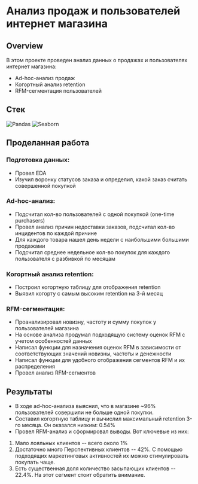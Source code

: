 # Анализ продаж и пользователей интернет магазина   

## Overview
В этом проекте проведен анализ данных о продажах и пользователях интернет магазина:
+ Ad-hoc-анализ продаж
+ Когортный анализ retention
+ RFM-сегментация пользователей 

## Стек
![Pandas](https://img.shields.io/badge/pandas-150458?style=for-the-badge&logo=pandas&logoColor=FFA500)
![Seaborn](https://img.shields.io/badge/Seaborn-444876?logo=seaborn&logoColor=white&style=for-the-badge)

## Проделанная работа
### Подготовка данных:
+ Провел EDA
+ Изучил воронку статусов заказа и определил, какой заказ считать совершенной покупкой
### Ad-hoc-анализ:
+ Подсчитал кол-во пользователей с одной покупкой (one-time purchasers)
+ Провел анализ причин недоставки заказов, подсчитал кол-во инцидентов по каждой причине
+ Для каждого товара нашел день недели с наибольшими большими продажами
+ Подсчитал среднее недельное кол-во покупок для каждого пользователя с разбивкой по месяцам
### Когортный анализ retention:
+ Построил когортную таблицу для отображения retention
+ Выявил когорту с самым высоким retention на 3-й месяц
### RFM-сегментация:
+ Проанализировал новизну, частоту и сумму покупок у пользователей магазина
+ На основе анализа продумал подходящую систему оценок RFM с учетом особенностей данных
+ Написал функции для назначения оценок RFM в зависимости от соответствующих значений новизны, частоты и денежности
+ Написал функции для удобного отображения сегментов RFM и их распределения
+ Провел анализ RFM-сегментов

## Результаты
+ В ходе ad-hoc-анализа выяснил, что в магазине ~96% пользователей совершили не больше одной покупки.
+ Составил когортную таблицу и вычислил максимальный retention 3-го месяца. Он оказался низким: 0.54%
+ Провел RFM-анализ и сформировал выводы. Вот ключевые из них:
1. Мало лояльных клиентов -- всего около 1%
2. Достаточно много Перспективных клиентов -- 42%. С помощью подходящих маркетинговых активностей их можно стимулировать покупать чаще.
3. Есть существенная доля количество засыпающих клиентов -- 22.4%. На этот сегмент стоит обратить внимание.
